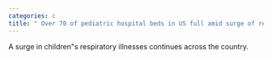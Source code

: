 ```yaml
---
categories: c
title: " Over 70 of pediatric hospital beds in US full amid surge of respiratory illnesses "
---
```

A surge in children"s respiratory illnesses continues across the country.